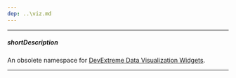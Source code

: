 ```yaml
---
dep: ..\viz.md
---
```

---
##### shortDescription
An obsolete namespace for [DevExtreme Data Visualization Widgets](/api-reference/20%20Data%20Visualization%20Widgets/dxBarGauge '/Documentation/ApiReference/Data_Visualization_Widgets/').

---
